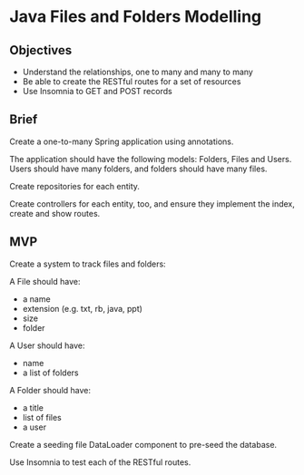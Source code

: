 <h1>Java Files and Folders Modelling</h1>
<h2>Objectives</h2>
<ul>
<li>Understand the relationships, one to many and many to many</li>
<li>Be able to create the RESTful routes for a set of resources</li>
<li>Use Insomnia to GET and POST records</li>
</ul>
<h2>Brief</h2>
<p>Create a one-to-many Spring application using annotations.</p>
<p>The application should have the following models: Folders, Files and Users. Users should have many folders, and folders should have many files.</p>
<p>Create repositories for each entity.</p>
<p>Create controllers for each entity, too, and ensure they implement the index, create and show routes.</p>
<h2>MVP</h2>
<p>Create a system to track files and folders:</p>
<p>A File should have:</p>
<ul>
<li>a name</li>
<li>extension (e.g. txt, rb, java, ppt)</li>
<li>size</li>
<li>folder</li>
</ul>
<p>A User should have:</p>
<ul>
<li>name</li>
<li>a list of folders</li>
</ul>
<p>A Folder should have:</p>
<ul>
<li>a title</li>
<li>list of files</li>
<li>a user</li>
</ul>
<p>Create a seeding file DataLoader component to pre-seed the database.
<p>Use Insomnia to test each of the RESTful routes.</p>
